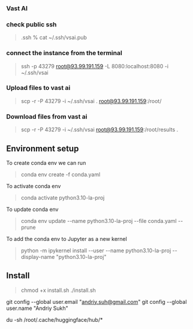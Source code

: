 ### Vast AI
### check public ssh
> .ssh % cat ~/.ssh/vsai.pub

### connect the instance from the terminal

> ssh -p 43279 root@93.99.191.159 -L 8080:localhost:8080 -i ~/.ssh/vsai

### Upload files to vast ai
> scp -r -P 43279 -i ~/.ssh/vsai . root@93.99.191.159:/root/

### Download files from vast ai
> scp -r -P 43279 -i ~/.ssh/vsai root@93.99.191.159:/root/results .


## Environment setup
To create conda env we can run
> conda env create -f conda.yaml

To activate conda env
> conda activate python3.10-la-proj

To update conda env
> conda env update --name python3.10-la-proj --file conda.yaml --prune

To add the conda env to Jupyter as a new kernel
> python -m ipykernel install --user --name python3.10-la-proj --display-name "python3.10-la-proj"

## Install
> chmod +x install.sh
> ./install.sh 

git config --global user.email "andriy.suh@gmail.com"
git config --global user.name "Andriy Sukh"

du -sh /root/.cache/huggingface/hub/*
